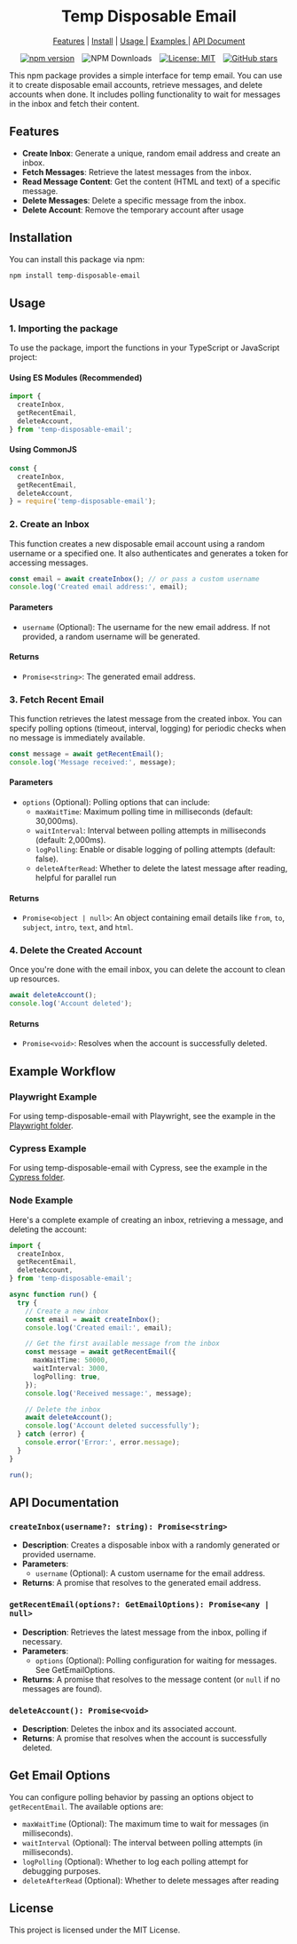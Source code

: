 <h1 align="center">Temp Disposable Email</h1>
<p align="center">
<a href="#feature">Features</a> |
<a href="#install">Install</a> |
<a href="#usage">Usage </a>|
<a href="#example">Examples </a>|
<a href="#doc">API Document</a>
</p>

<div align="center">
  <span style="display: inline-block; margin-right: 10px;">
    <a href="https://www.npmjs.com/package/gmail-tester">
      <img src="https://badge.fury.io/js/temp-disposable-email.svg" alt="npm version" />
    </a>
  </span>
  <span style="display: inline-block; margin-right: 10px;">
    <img src="https://img.shields.io/npm/d18m/temp-disposable-email" alt="NPM Downloads" />
  </span>
  <span style="display: inline-block; margin-right: 10px;">
    <a href="https://opensource.org/licenses/MIT">
      <img src="https://img.shields.io/badge/License-MIT-yellow.svg" alt="License: MIT" />
    </a>
  </span>
  <span style="display: inline-block;">
    <a href="https://github.com/pirasanthan-jesugeevegan/temp-disposable-email">
      <img src="https://img.shields.io/github/stars/pirasanthan-jesugeevegan/temp-disposable-email?style=social" alt="GitHub stars" />
    </a>
  </span>
</div>

This npm package provides a simple interface for temp email. You can use it to create disposable email accounts, retrieve messages, and delete accounts when done. It includes polling functionality to wait for messages in the inbox and fetch their content.

<p id="feature"></p>

## Features

- **Create Inbox**: Generate a unique, random email address and create an inbox.
- **Fetch Messages**: Retrieve the latest messages from the inbox.
- **Read Message Content**: Get the content (HTML and text) of a specific message.
- **Delete Messages**: Delete a specific message from the inbox.
- **Delete Account**: Remove the temporary account after usage

<p id="install"></p>

## Installation

You can install this package via npm:

```bash
npm install temp-disposable-email
```

<p id="usage"></p>

## Usage

### 1\. Importing the package

To use the package, import the functions in your TypeScript or JavaScript project:

#### Using ES Modules (Recommended)

```typescript
import {
  createInbox,
  getRecentEmail,
  deleteAccount,
} from 'temp-disposable-email';
```

#### Using CommonJS

```javascript
const {
  createInbox,
  getRecentEmail,
  deleteAccount,
} = require('temp-disposable-email');
```

### 2\. Create an Inbox

This function creates a new disposable email account using a random username or a specified one. It also authenticates and generates a token for accessing messages.

```typescript
const email = await createInbox(); // or pass a custom username
console.log('Created email address:', email);
```

#### Parameters

- `username` (Optional): The username for the new email address. If not provided, a random username will be generated.

#### Returns

- `Promise<string>`: The generated email address.

### 3\. Fetch Recent Email

This function retrieves the latest message from the created inbox. You can specify polling options (timeout, interval, logging) for periodic checks when no message is immediately available.

```typescript
const message = await getRecentEmail();
console.log('Message received:', message);
```

#### Parameters

- `options` (Optional): Polling options that can include:
  - `maxWaitTime`: Maximum polling time in milliseconds (default: 30,000ms).
  - `waitInterval`: Interval between polling attempts in milliseconds (default: 2,000ms).
  - `logPolling`: Enable or disable logging of polling attempts (default: false).
  - `deleteAfterRead`: Whether to delete the latest message after reading, helpful for parallel run

#### Returns

- `Promise<object | null>`: An object containing email details like `from`, `to`, `subject`, `intro`, `text`, and `html`.

### 4\. Delete the Created Account

Once you're done with the email inbox, you can delete the account to clean up resources.

```typescript
await deleteAccount();
console.log('Account deleted');
```

#### Returns

- `Promise<void>`: Resolves when the account is successfully deleted.

<p id="example"></p>

## Example Workflow

### Playwright Example

For using temp-disposable-email with Playwright, see the example in the [Playwright folder](https://github.com/pirasanthan-jesugeevegan/temp-disposable-email/tree/master/examples/playwright).

### Cypress Example

For using temp-disposable-email with Cypress, see the example in the [Cypress folder](https://github.com/pirasanthan-jesugeevegan/temp-disposable-email/tree/master/examples/cypress).

### Node Example

Here's a complete example of creating an inbox, retrieving a message, and deleting the account:

```typescript
import {
  createInbox,
  getRecentEmail,
  deleteAccount,
} from 'temp-disposable-email';

async function run() {
  try {
    // Create a new inbox
    const email = await createInbox();
    console.log('Created email:', email);

    // Get the first available message from the inbox
    const message = await getRecentEmail({
      maxWaitTime: 50000,
      waitInterval: 3000,
      logPolling: true,
    });
    console.log('Received message:', message);

    // Delete the inbox
    await deleteAccount();
    console.log('Account deleted successfully');
  } catch (error) {
    console.error('Error:', error.message);
  }
}

run();
```

<p id="doc"></p>

## API Documentation

### `createInbox(username?: string): Promise<string>`

- **Description**: Creates a disposable inbox with a randomly generated or provided username.
- **Parameters**:
  - `username` (Optional): A custom username for the email address.
- **Returns**: A promise that resolves to the generated email address.

### `getRecentEmail(options?: GetEmailOptions): Promise<any | null>`

- **Description**: Retrieves the latest message from the inbox, polling if necessary.
- **Parameters**:
  - `options` (Optional): Polling configuration for waiting for messages. See GetEmailOptions.
- **Returns**: A promise that resolves to the message content (or `null` if no messages are found).

### `deleteAccount(): Promise<void>`

- **Description**: Deletes the inbox and its associated account.
- **Returns**: A promise that resolves when the account is successfully deleted.

## Get Email Options

You can configure polling behavior by passing an options object to `getRecentEmail`. The available options are:

- `maxWaitTime` (Optional): The maximum time to wait for messages (in milliseconds).
- `waitInterval` (Optional): The interval between polling attempts (in milliseconds).
- `logPolling` (Optional): Whether to log each polling attempt for debugging purposes.
- `deleteAfterRead` (Optional): Whether to delete messages after reading

## License

This project is licensed under the MIT License.
